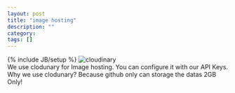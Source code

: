 ```yaml
---
layout: post
title: "image hosting"
description: ""
category: 
tags: []
---
```

{% include JB/setup %}
<img src="http://res-1.cloudinary.com/cloudinary/image/asset/dpr_2.0/logo-e0df892053afd966cc0bfe047ba93ca4.png" alt='cloudinary' /><br />
We use clodunary for Image hosting. You can configure it with our API Keys. Why we use clodunary? Because
github only can storage the datas 2GB Only!